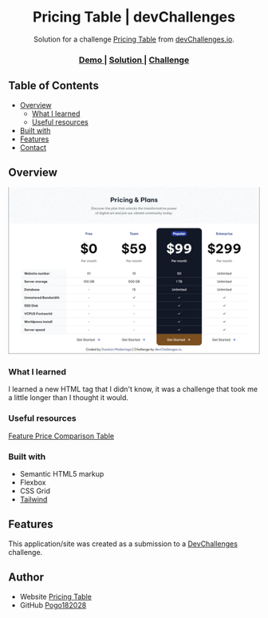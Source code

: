 <h1 align="center">Pricing Table | devChallenges</h1>

<div align="center">
   Solution for a challenge <a href="https://devchallenges.io/challenge/pricing-table-section-challenge" target="_blank">Pricing Table</a> from <a href="http://devchallenges.io" target="_blank">devChallenges.io</a>.
</div>

<div align="center">
  <h3>
    <a href="https://devchallenge-pricing-table.netlify.app">
      Demo
    </a>
    <span> | </span>
    <a href="https://devchallenge-pricing-table.netlify.app">
      Solution
    </a>
    <span> | </span>
    <a href="https://devchallenges.io/challenge/pricing-table-section-challenge">
      Challenge
    </a>
  </h3>
</div>

## Table of Contents

- [Overview](#overview)
  - [What I learned](#what-i-learned)
  - [Useful resources](#useful-resources)
- [Built with](#built-with)
- [Features](#features)
- [Contact](#contact)

## Overview

![Overview](/resources/Overview.jpg)

### What I learned

I learned a new HTML tag that I didn't know, it was a challenge that took me a little longer than I thought it would.

### Useful resources

[Feature Price Comparison Table](https://www.youtube.com/watch?v=Ki2HbIMZTgg&list=LL&index=5&t=929s)

### Built with

- Semantic HTML5 markup
- Flexbox
- CSS Grid
- [Tailwind](https://tailwindcss.com/)

## Features

This application/site was created as a submission to a [DevChallenges](https://devchallenges.io/challenges-dashboard) challenge.

## Author

- Website [Pricing Table](https://devchallenge-pricing-table.netlify.app)
- GitHub [Pogo182028](https://github.com/Pogo182028)

